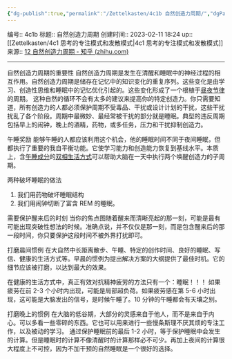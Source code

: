 ```yaml
---
{"dg-publish":true,"permalink":"/Zettelkasten/4c1b 自然创造力周期/","dgPassFrontmatter":true}
---
```


编号:: 4c1b
标题:: 自然创造力周期
创建时间:: 2023-02-11 18:24
up:: [[Zettelkasten/4c1 思考的专注模式和发散模式\|4c1 思考的专注模式和发散模式]]
来源:: [12 自然创造力周期 - 知乎 (zhihu.com)](https://zhuanlan.zhihu.com/p/68262875)

---

自然创造力周期的重要性
自然创造力周期是发生在清醒和睡眠中的神经过程的相互作用。自然创造力周期是储存在记忆中的知识变化的重复序列。这些变化是由学习、创造性思维和睡眠中的记忆优化引起的。这些变化形成了一个根植于[昼夜节律](https://link.zhihu.com/?target=https%3A//supermemo.guru/wiki/Circadian_cycle)的周期。
这种自然的循环不会有太多的建议来提高你的特定创造力。你只需要知道，所有创造力的人都必须保护周期不受毒品、干扰或设计计划的干扰，这些干扰扰乱了各个阶段。周期中最微妙、最经常被干扰的部分就是睡眠。典型的违反周期包括早上的闹钟，晚上的酒精，药物，或多任务，压力和干扰抑制创造力。

午睡奖励
能够午睡的人都应该利用这个机会，他的睡眠时间不同于夜间睡眠，但都执行了重要的我自平衡功能。它使学习能力和创造能力恢复到基线水平。本质上，含[午睡成分](https://link.zhihu.com/?target=https%3A//supermemo.guru/wiki/Siesta)的[双相生活方式](https://link.zhihu.com/?target=https%3A//supermemo.guru/wiki/Biphasic_life)可以帮助大脑在一天中执行两个唤醒创造力的子周期。

两种破坏睡眠的做法
1.  我们用药物破坏睡眠结构
2.  我们用闹钟切断了富含 REM 的睡眠。

需要保护醒来后的时刻
当你的焦点图随着醒来而清晰亮起的那一刻，可能是最有可能出现突破性想法的时候。准确点说，并不仅仅是那一刻，而是包含醒来后的那一段时间，你只要保护这段时间不被外界打扰即可。

打磨晨间惯例
在大自然中长距离散步、午睡、特定的创作时间、良好的睡眠、写信、健康的生活方式等。早晨的惯例为提出解决方案的大纲提供了最佳时机。它的细节应该被打磨，以达到最大的效果。

在健康的生活方式中，真正有效对抗精神疲劳的方法只有一个：睡眠！！！
如果疲劳在前 2-3 个小时内出现，可能是局部超负荷。如果疲劳感在第 5-6 小时出现，这可能是大脑发出的信号，是时候午睡了。10 分钟的午睡都会有天壤之别。

打磨晚上的惯例
在大脑的低谷期，大部分的灵感来自于他人，而不是来自于内心。可以多看一些零碎的东西。它也可以用来进行一些慢条斯理不厌其烦的专注工作，以及被动的学习。
通过保护睡眠前的最后 1-2 小时，等于保护睡眠中会发生的计算。但是睡眠时的计算不像清醒时的计算那样必不可少。再加上夜间的计算很大程度上不可控，因为不加干预的自然睡眠是一个很好的选择。